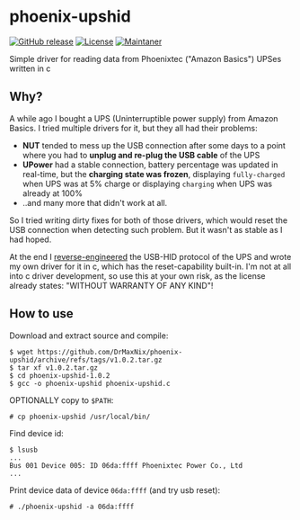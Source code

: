 # phoenix-upshid
[![GitHub release](https://img.shields.io/badge/release-v1.0.2-orange)](https://github.com/DrMaxNix/phoenix-upshid/releases/tag/v1.0.2)
[![License](https://img.shields.io/badge/license-MIT-green)](https://github.com/DrMaxNix/phoenix-upshid/blob/main/LICENSE)
[![Maintaner](https://img.shields.io/badge/maintainer-DrMaxNix-blue)](https://www.drmaxnix.de)

Simple driver for reading data from Phoenixtec ("Amazon Basics") UPSes written in c

## Why?
A while ago I bought a UPS (Uninterruptible power supply) from Amazon Basics.
I tried multiple drivers for it, but they all had their problems:
- **NUT** tended to mess up the USB connection after some days to a point where you had to **unplug and re-plug the USB cable** of the UPS
- **UPower** had a stable connection, battery percentage was updated in real-time, but the **charging state was frozen**, displaying `fully-charged` when UPS was at 5% charge or displaying `charging` when UPS was already at 100%
- ..and many more that didn't work at all.

So I tried writing dirty fixes for both of those drivers, which would reset the USB connection when detecting such problem. But it wasn't as stable as I had hoped.

At the end I [reverse-engineered](https://github.com/DrMaxNix/phoenix-upshid/blob/main/nut-reverseengineering.md) the USB-HID protocol of the UPS and wrote my own driver for it in c, which has the reset-capability built-in. I'm not at all into c driver development, so use this at your own risk, as the license already states: "WITHOUT WARRANTY OF ANY KIND"!



## How to use
Download and extract source and compile:
```console
$ wget https://github.com/DrMaxNix/phoenix-upshid/archive/refs/tags/v1.0.2.tar.gz
$ tar xf v1.0.2.tar.gz
$ cd phoenix-upshid-1.0.2
$ gcc -o phoenix-upshid phoenix-upshid.c
```

OPTIONALLY copy to `$PATH`:
```console
# cp phoenix-upshid /usr/local/bin/
```

Find device id:
```console
$ lsusb
...
Bus 001 Device 005: ID 06da:ffff Phoenixtec Power Co., Ltd 
...
```

Print device data of device `06da:ffff` (and try usb reset):
```console
# ./phoenix-upshid -a 06da:ffff
```
